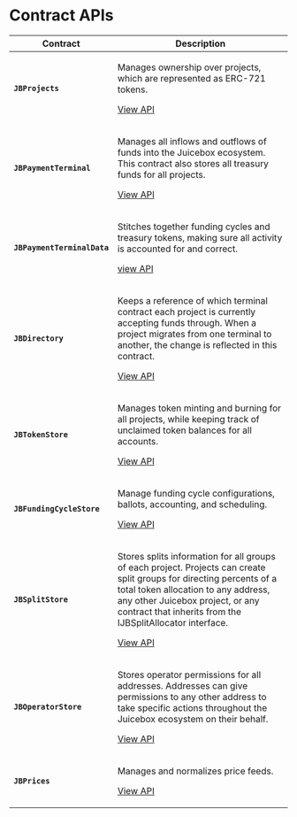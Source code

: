 # Contract APIs

| Contract                    | Description                                                                                                                                                                                                                                                                                                     |
| --------------------------- | --------------------------------------------------------------------------------------------------------------------------------------------------------------------------------------------------------------------------------------------------------------------------------------------------------------- |
| **`JBProjects`**            | <p>Manages ownership over projects, which are represented as ERC-721 tokens.</p><p><a href="jbprojects/">View API</a></p>                                                                                                                                                                                       |
| **`JBPaymentTerminal`**     | <p>Manages all inflows and outflows of funds into the Juicebox ecosystem. This contract also stores all treasury funds for all projects.</p><p><a href="jbethpaymentterminal/">View API</a></p>                                                                                                                 |
| **`JBPaymentTerminalData`** | <p>Stitches together funding cycles and treasury tokens, making sure all activity is accounted for and correct.</p><p><a href="jbcontroller/">view API</a></p>                                                                                                                                                  |
| **`JBDirectory`**           | <p>Keeps a reference of which terminal contract each project is currently accepting funds through. When a project migrates from one terminal to another, the change is reflected in this contract.</p><p><a href="jbdirectory/">View API</a></p>                                                                |
| **`JBTokenStore`**          | <p>Manages token minting and burning for all projects, while keeping track of unclaimed token balances for all accounts.</p><p><a href="jbtokenstore/">View API</a></p>                                                                                                                                         |
| **`JBFundingCycleStore`**   | <p>Manage funding cycle configurations, ballots, accounting, and scheduling.</p><p><a href="jbfundingcyclestore/">View API</a></p>                                                                                                                                                                              |
| **`JBSplitStore`**          | <p>Stores splits information for all groups of each project. Projects can create split groups for directing percents of a total token allocation to any address, any other Juicebox project, or any contract that inherits from the IJBSplitAllocator interface.</p><p><a href="jbsplitstore/">View API</a></p> |
| **`JBOperatorStore`**       | <p>Stores operator permissions for all addresses. Addresses can give permissions to any other address to take specific actions throughout the Juicebox ecosystem on their behalf.</p><p><a href="jboperatorstore/">View API</a></p>                                                                             |
| **`JBPrices`**              | <p>Manages and normalizes price feeds.</p><p><a href="jbprices/">View API</a></p>                                                                                                                                                                                                                               |
